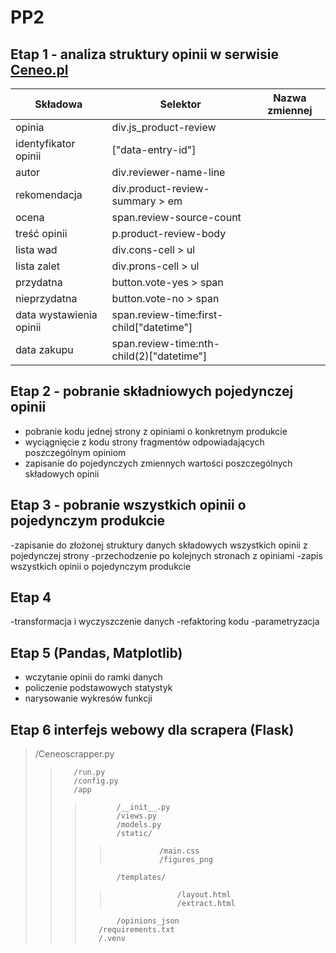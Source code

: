 # PP2
## Etap 1 - analiza struktury opinii w serwisie [Ceneo.pl](https://www.ceneo.pl/)
|Składowa                |Selektor                                 |Nazwa zmiennej|
|------------------------|-----------------------------------------|--------------|
|opinia                  |div.js_product-review                     |              |
|identyfikator opinii    |["data-entry-id"]                        |              |
|autor                   |div.reviewer-name-line                   |              |
|rekomendacja            |div.product-review-summary > em          |              |
|ocena                   |span.review-source-count                 |              |
|treść opinii            |p.product-review-body                    |              |
|lista wad               |div.cons-cell > ul                       |              |
|lista zalet             |div.prons-cell > ul                      |              |
|przydatna               |button.vote-yes > span                   |              |
|nieprzydatna            |button.vote-no > span                    |              |
|data wystawienia opinii |span.review-time:first-child["datetime"] |              |
|data zakupu             |span.review-time:nth-child(2)["datetime"]|              |

## Etap 2 - pobranie składniowych pojedynczej opinii
- pobranie kodu jednej strony z opiniami o konkretnym produkcie
- wyciągnięcie z kodu strony fragmentów odpowiadających poszczególnym opiniom
- zapisanie do pojedynczych zmiennych wartości poszczególnych składowych opinii
## Etap 3 - pobranie wszystkich opinii o pojedynczym produkcie
-zapisanie do złożonej struktury danych składowych wszystkich opinii z pojedynczej strony
-przechodzenie po kolejnych stronach z opiniami
-zapis wszystkich opinii o pojedynczym produkcie
## Etap 4
-transformacja i wyczyszczenie danych
-refaktoring kodu
-parametryzacja
## Etap 5 (Pandas, Matplotlib)
- wczytanie opinii do ramki danych 
- policzenie podstawowych statystyk
- narysowanie wykresów funkcji 
## Etap 6 interfejs webowy dla scrapera (Flask)
>    /Ceneoscrapper.py 
>>        /run.py  
>>        /config.py  
>>        /app  
>>>            /__init__.py
>>>            /views.py  
>>>            /models.py  
>>>            /static/  
>>>>                /main.css
>>>>                /figures_png
>>>            /templates/  
>>>>                    /layout.html
>>>>                    /extract.html
>>>            /opinions_json  
>>>        /requirements.txt  
>>>        /.venv

